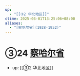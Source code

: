 ```yaml
---
up:
  - "[[③2 华北地区]]"
ctime: 2025-03-01T13:25:06+08:00
aliases:
  - "[察哈尔省](1928-1952)"
---
```


# ③24 [察哈尔省](1928-1952)

- up: [[③2 华北地区]]

